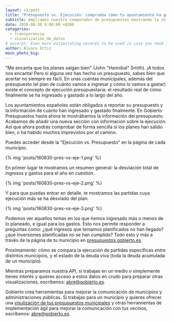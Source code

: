 ```yaml
---
layout: v2/post
title: "Presupuesto vs. Ejecución: comprueba cómo tu ayuntamiento ha gastado realmente el dinero planificado en el presupuesto"
subtitle: Ampliamos nuestro comparador de presupuestos mostrando la información de la ejecución del presupuesto de los municipios de España
date: 2016-08-30 8:00:00 +0100
categories:
  - transparencia
  - visualizacion_de_datos
# excerpt: Even more estimulating excerpt to be used in case you need it.
author: Álvaro Ortiz
main_photo_big:
---
```


"Me encanta que los planes salgan bien" (John "Hannibal" Smith). ¡A todos nos encanta! Pero si alguna vez has hecho un presupuesto, sabes bien que acertar no siempre es fácil. En unas cuentas municipales, además del presupuesto (el plan de cuánto vamos a ingresar y cómo lo vamos a gastar) existe el concepto de ejecución presupuestaria: el resultado real de cómo finalmente se ha ingresado y gastado a lo largo del año.

Los ayuntamientos españoles están obligados a reportar su presupuesto y la información de cuánto han ingresado y gastado finalmente. En Gobierto Presupuestos hasta ahora te mostrábamos la información del presupuesto. Acabamos de añadir una nueva sección con información sobre la ejecución. Así que ahora podrás comprobar de forma sencilla si los planes han salido bien, o ha habido muchos imprevistos por el camino.

Puedes acceder desde la  "Ejecución vs. Presupuesto" en la página de cada municipio.

{% img 'posts/160830-pres-vs-eje-1.png' %}

<div class="separator_short"></div>

En primer lugar te mostramos un resumen general: la desviación total de ingresos y gastos para el año en cuestión.

{% img 'posts/160830-pres-vs-eje-2.png' %}

<div class="separator_short"></div>

Y para que puedas entrar en detalle, te mostramos las partidas cuya ejecución más se ha desviado del plan:

{% img 'posts/160830-pres-vs-eje-3.png' %}

<div class="separator_short"></div>

Podemos ver aquellos temas en los que hemos ingresado más o menos de lo planeado, e igual para los gastos. Esto nos permite responder a preguntas como: ¿qué ingresos que teníamos planificados no han llegado? ¿qué inversiones planificadas no se han cumplido? Todo esto y más a través de la página de tu municipio en <a href="https://presupuestos.gobierto.es">presupuestos.gobierto.es</a>.

Proximamente: cómo se compara la ejecución de partidas específicas entre distintos municipios, y el estado de la deuda viva (toda la deuda acumulada de un municipio).

<div class="separator_short"></div>

Mientras preparamos nuestra API, si trabajas en un medio o simplemente tienes interés y quieres acceso a estos datos en crudo para preparar otras visualizaciones, escribenos: <a href="mailto:abre@gobierto.es">abre@gobierto.es</a>.

<div class="separator_short"></div>

Gobierto crea herramientas para mejorar la comunicación de municipios y administraciones públicas. Si trabajas para un municipio y quieres ofrecer una <a href="/visualizacion_presupuestos_municipales">visulización de tus presupuestos municipales</a> y otras herramientas de implementación ágil para mejorar la comunicación con tus vecinos, escríbenos: <a href="mailto:abre@gobierto.es">abre@gobierto.es</a>.
